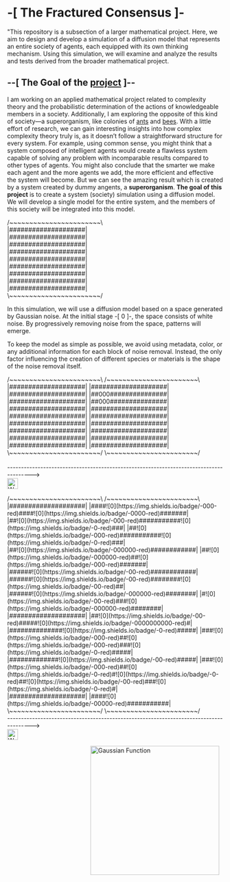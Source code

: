 # -[ The Fractured Consensus ]-
"This repository is a subsection of a larger mathematical project. Here, we aim to design and develop a simulation of a diffusion model that represents an entire society of agents, each equipped with its own thinking mechanism. Using this simulation, we will examine and analyze the results and tests derived from the broader mathematical project.

## --[ The Goal of the <u>project</u> ]--
I am working on an applied mathematical project related to complexity theory and the probabilistic determination of the actions of knowledgeable members in a society. Additionally, I am exploring the opposite of this kind of society—a superorganism, like colonies of <u>ants</u> and <u>bees</u>. With a little effort of research, we can gain interesting insights into how complex complexity theory truly is, as it doesn’t follow a straightforward structure for every system. For example, using common sense, you might think that a system composed of intelligent agents would create a flawless system capable of solving any problem with incomparable results compared to other types of agents. You might also conclude that the smarter we make each agent and the more agents we add, the more efficient and effective the system will become. But we can see the amazing result which is created by a system created by dummy angents, a <b>superorganism</b>.
<b>The goal of this project</b>  is to create a system (society) simulation using a diffusion model. We will develop a single model for the entire system, and the members of this society will be integrated into this model.
<p>
    /~~~~~~~~~~~~~~~~~~~~~~~\ <br>
|####################|<br>
|####################|<br>
|####################|<br>
|####################|<br>
|####################|<br>
|####################|<br>
|####################|<br>
|####################|<br>
|####################|<br>
    \~~~~~~~~~~~~~~~~~~~~~~~/
</p>

<p>
  In this simulation, we will use a diffusion model based on a space generated by Gaussian noise. At the initial stage -[ 0 ]-, the space consists of white noise. By progressively removing noise from the space, patterns will emerge.

  To keep the model as simple as possible, we avoid using metadata, color, or any additional information for each block of noise removal. Instead, the only factor influencing the creation of different species or materials is the shape of the noise removal itself.
</p>


<p>
    /~~~~~~~~~~~~~~~~~~~~~~~\     /~~~~~~~~~~~~~~~~~~~~~~~\
|####################|     |####################|<br>
|####################|     |##000###############|<br>
|####################|     |##000###############|<br>
|####################|     |####################|<br>
|####################|     |####################|<br>
|####################|     |####################|<br>
|####################|     |####################|<br>
|####################|     |####################|<br>
|####################|     |####################|
    \~~~~~~~~~~~~~~~~~~~~~~~/     \~~~~~~~~~~~~~~~~~~~~~~~/
<br>
<br>
---------------------------------------------------------------------------------------><br>
<img src="https://latex.codecogs.com/svg.image?\color{white}\frac{dx}{dt}" alt="White Derivative" width="25" />
</p>

<p>
    /~~~~~~~~~~~~~~~~~~~~~~~\     /~~~~~~~~~~~~~~~~~~~~~~~\<br>
|####################|     |####![0](https://img.shields.io/badge/-000-red)####![0](https://img.shields.io/badge/-0000-red)#######|<br>
|##![0](https://img.shields.io/badge/-000-red)###########![0](https://img.shields.io/badge/-0-red)###|     |##![0](https://img.shields.io/badge/-000-red)###########![0](https://img.shields.io/badge/-0-red)###|<br>
|##![0](https://img.shields.io/badge/-000000-red)############|     |##![0](https://img.shields.io/badge/-000000-red)##![0](https://img.shields.io/badge/-000-red)#######|<br>
|######![0](https://img.shields.io/badge/-00-red)############|     |######![0](https://img.shields.io/badge/-00-red)########![0](https://img.shields.io/badge/-00-red)##|<br>
|######![0](https://img.shields.io/badge/-000000-red)########|     |#![0](https://img.shields.io/badge/-00-red)###![0](https://img.shields.io/badge/-000000-red)########|<br>
|####################|     |##![0](https://img.shields.io/badge/-00-red)#####![0](https://img.shields.io/badge/-0000000000-red)#|<br>
|##############![0](https://img.shields.io/badge/-0-red)#####|     |###![0](https://img.shields.io/badge/-000-red)##![0](https://img.shields.io/badge/-000-red)###![0](https://img.shields.io/badge/-0-red)#####|<br>
|#############![0](https://img.shields.io/badge/-00-red)#####|     |###![0](https://img.shields.io/badge/-000-red)##![0](https://img.shields.io/badge/-0-red)#![0](https://img.shields.io/badge/-0-red)##![0](https://img.shields.io/badge/-00-red)###![0](https://img.shields.io/badge/-0-red)#|<br>
|####################|     |####![0](https://img.shields.io/badge/-00000-red)###########|<br>
    \~~~~~~~~~~~~~~~~~~~~~~~/     \~~~~~~~~~~~~~~~~~~~~~~~/<br>
---------------------------------------------------------------------------------------><br>
<img src="https://latex.codecogs.com/svg.image?\color{white}\frac{dx}{dt}" alt="White Derivative" width="25" />
</p>

<img src="https://latex.codecogs.com/svg.image?f(x)%20%3D%20%5Cfrac%7B1%7D%7B%5Csigma%20%5Csqrt%7B2%5Cpi%7D%7D%20e%5E%7B-%5Cfrac%7B(x%20-%20%5Cmu)%5E2%7D%7B2%5Csigma%5E2%7D%7D" alt="Gaussian Function" style="float: right; width: 300px; height: auto; margin: 0 10px 10px 0;"/>  <br>
